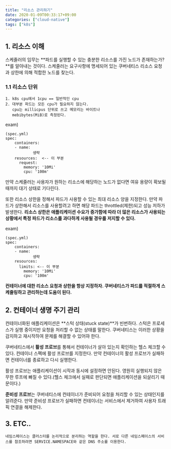```yaml
---
title: "리소스 관리하기"
date: 2020-01-09T00:33:17+09:00
categories: ["cloud-native"]
tags: ["k8s"]
---
```


## 1. 리소스 이해

스케줄러의 임무는 **파드를 실행할 수 있는 충분한 리소스를 가진 노드가 존재하는가?**를 알아내는 것이다. 스케줄러는 요구사항에 명세되어 있는 쿠버네티스 리소스 요청과 상한에 의해 적합한 노드를 찾는다.

### 1.1 리소스 단위

    1. k8s cpu에서 1cpu == 일반적인 cpu
    2. 대부분 파드는 모든 cpu가 필요하지 않는다.
       cpu는 millicpus 단위로 쓰고 메모리는 바이트나
       mebibytes(MiB)로 측정된다.



exam)

    (spec.yml)
    spec:
        containers:
        - name:
                생략
        resources:  <-- 이 부분
          request:
            memory: '10Mi'
            cpu: '100m'


만약 스케줄러는 사용자가 원하는 리소스에 해당하는 노드가 없다면 여유 용량이 확보될 때까지 대기 상태로 기다린다.

또한 리소스 상한을 정해서 파드가 사용할 수 있는 최대 리소스 양을 지정한다. 만약 파드가 상한해서 리소스를 사용할려고 하면 해당 파드는 throttled(제한)되고 성능 저하가 발생한다. **리소스 상한은 애플리케이션 수요가 증가함에 따라 더 많은 리소스가 사용되는 상황에서 특정 파드가 리소스를 과다하게 사용될 경우를 저지할 수 있다.**


exam)

    (spec.yml)
    spec:
        containers:
        - name:
                생략
        resources:
          limits: <-- 이 부분
            memory: '10Mi'
            cpu: '100m'


**컨테이너에 대한 리소스 요청과 상한을 항상 지정하자. 쿠버네티스가 파드를 적절하게 스케줄링하고 관리하는데 도움이 된다.**


## 2. 컨테이너 생명 주기 관리


컨테이너화된 애플리케이션은 **스턱 상태(stuck state)**가 빈번하다. 스턱은 프로세스가 실행 중이지만 요청을 처리할 수 없는 상태를 말한다. 쿠버네티스는 이러한 상황을 감지하고 재시작하여 문제를 해결할 수 있어햐 한다.

쿠버네티스에서 **활성 프로브**를 통해서 컨테이너가 살아 있는지 확인하는 헬스 체크할 수 있다. 컨테이너 스펙에 활성 프로브를 지정한다. 만약 컨테이너의 활성 프로브가 실패하면 컨테이너를 종료하고 다시 실행한다.

활성 프로브는 애플리케이션이 시작과 동시에 설정하면 안된다. 영원히 실행되지 않은 무한 루프에 빠질 수 있다.(헬스 체크에서 실패로 판단되면 애플리케이션을 되살리기 때문이다.)

**준비성 프로브**는 쿠버네티스에 컨테이너가 준비되어 요청을 처리할 수 있는 상태인지를 알려준다. 만약 준비성 프로브가 실패하면 컨테이너는 서비스에서 제거하여 사용자 트래픽 연결을 해제한다.

## 3. ETC..

    네임스페이스는 클러스터를 논리적으로 분리하는 역할을 한다. 서로 다른 네임스페이스의 서비스를 참조하려면 SERVICE.NAMESPACE와 같은 DNS 주소를 이용한다.